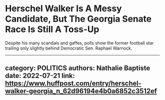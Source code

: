 # Herschel Walker Is A Messy Candidate, But The Georgia Senate Race Is Still A Toss-Up

Despite his many scandals and gaffes, polls show the former football star trailing only slightly behind Democratic Sen. Raphael Warnock.

---
category: POLITICS
authors: Nathalie Baptiste
date: 2022-07-21
link: https://www.huffpost.com/entry/herschel-walker-georgia_n_62d96194e4b0a6852c3512ef
---
